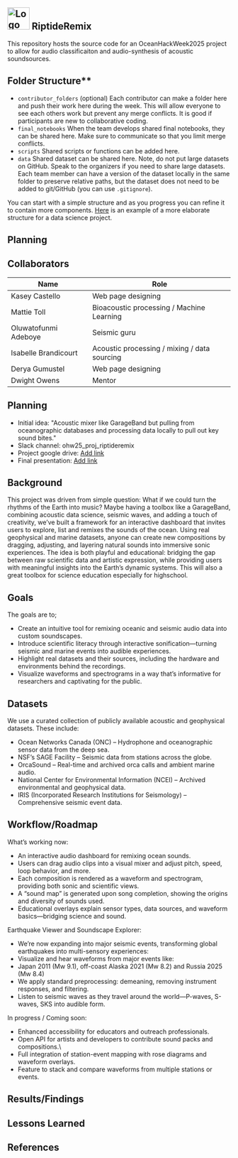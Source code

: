 ## <img src="https://github.com/KaseyMCastello/RiptideRemix/blob/main/Images/logo.png" alt="Logo" width="50" height="50">  RiptideRemix
This repository hosts the source code for an OceanHackWeek2025 project to allow for audio classificaiton and audio-synthesis of acoustic soundsources. 

## Folder Structure**

* `contributor_folders` (optional) Each contributor can make a folder here and 
push their work here during the week. This will allow everyone to see each others work but prevent any merge conflicts. It is good if participants are new to collaborative coding.
* `final_notebooks` When the team develops shared final notebooks, they 
can be shared here. Make sure to communicate so that you limit merge conflicts.
* `scripts` Shared scripts or functions can be added here.
* `data` Shared dataset can be shared here. Note, do not put large datasets on GitHub. Speak to the organizers if you 
need to share large datasets. Each team member can have a version of the dataset locally in the same folder to 
preserve relative paths, but the dataset does not need to be added to git/GitHub (you can use `.gitignore`).

You can start with a simple structure and as you progress you can refine it to contain more components. [Here](https://cookiecutter-data-science.drivendata.org/#directory-structure) is an example of a more elaborate structure for a data science project.

## Planning

## Collaborators

| Name                  | Role                |
|-----------------------|---------------------|
| Kasey Castello        | Web page designing         |
| Mattie Toll           | Bioacoustic processing / Machine Learning         |
| Oluwatofunmi Adeboye  | Seismic guru         |
| Isabelle Brandicourt  | Acoustic processing / mixing / data sourcing         |
| Derya Gumustel        | Web page designing              |
| Dwight Owens          | Mentor              |

## Planning

* Initial idea: "Acoustic mixer like GarageBand but pulling from oceanographic databases and processing data locally to pull out key sound bites."
* Slack channel: ohw25_proj_riptideremix
* Project google drive: [Add link](https://drive.google.com/drive/u/0/folders/1ZIcpZ1LWX_HtODz82-y-NJ0_Y0PhGG8u)
* Final presentation: [Add link](https://docs.google.com/presentation/d/1SlbmSwNPd_eR4nL1RnYAX1_k1MJDHnvv7haCEPxDIH8/edit?slide=id.p#slide=id.p)

## Background
This project was driven from simple question: What if we could turn the rhythms of the Earth into music? Maybe having a toolbox like a GarageBand, combining acoustic data science, seismic waves, and adding a touch of creativity, we’ve built a framework for an interactive dashboard that invites users to explore, list and remixes the sounds of the ocean. Using real geophysical and marine datasets, anyone can create new compositions by dragging, adjusting, and layering natural sounds into immersive sonic experiences. The idea is both playful and educational: bridging the gap between raw scientific data and artistic expression, while providing users with meaningful insights into the Earth’s dynamic systems. This will also a great toolbox for science education especially for highschool.

## Goals
The goals are to;
* Create an intuitive tool for remixing oceanic and seismic audio data into custom soundscapes.
* Introduce scientific literacy through interactive sonification—turning seismic and marine events into audible experiences.
* Highlight real datasets and their sources, including the hardware and environments behind the recordings.
* Visualize waveforms and spectrograms in a way that’s informative for researchers and captivating for the public.

## Datasets
We use a curated collection of publicly available acoustic and geophysical datasets. These include:
* Ocean Networks Canada (ONC) – Hydrophone and oceanographic sensor data from the deep sea.
* NSF’s SAGE Facility – Seismic data from stations across the globe.
* OrcaSound – Real-time and archived orca calls and ambient marine audio.
* National Center for Environmental Information (NCEI) – Archived environmental and geophysical data.
* IRIS (Incorporated Research Institutions for Seismology) – Comprehensive seismic event data.
  
## Workflow/Roadmap
What’s working now:
* An interactive audio dashboard for remixing ocean sounds.
* Users can drag audio clips into a visual mixer and adjust pitch, speed, loop behavior, and more.
* Each composition is rendered as a waveform and spectrogram, providing both sonic and scientific views.
* A “sound map” is generated upon song completion, showing the origins and diversity of sounds used.
* Educational overlays explain sensor types, data sources, and waveform basics—bridging science and sound.

Earthquake Viewer and Soundscape Explorer:
* We’re now expanding into major seismic events, transforming global earthquakes into multi-sensory experiences:
* Visualize and hear waveforms from major events like:
* Japan 2011 (Mw 9.1), off-coast Alaska 2021 (Mw 8.2) and Russia 2025 (Mw 8.4)
* We apply standard preprocessing: demeaning, removing instrument responses, and filtering.
* Listen to seismic waves as they travel around the world—P-waves, S-waves, SKS into audible form.

In progress / Coming soon:
* Enhanced accessibility for educators and outreach professionals.
* Open API for artists and developers to contribute sound packs and compositions.\
* Full integration of station-event mapping with rose diagrams and waveform overlays.
* Feature to stack and compare waveforms from multiple stations or events.

## Results/Findings

## Lessons Learned

## References

